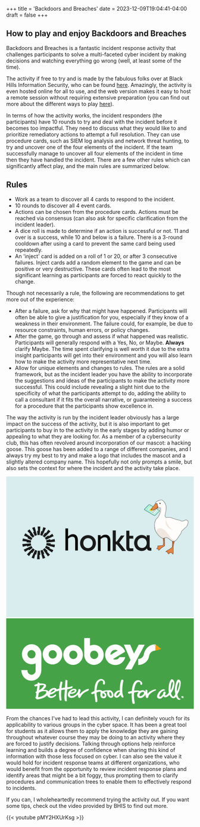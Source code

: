+++
title = 'Backdoors and Breaches'
date = 2023-12-09T19:04:41-04:00
draft = false
+++

## How to play and enjoy Backdoors and Breaches

Backdoors and Breaches is a fantastic incident response activity that challenges participants to solve a multi-faceted cyber incident by making decisions and watching everything go wrong (well, at least some of the time).

The activity if free to try and is made by the fabulous folks over at Black Hills Information Security, who can be found [here](https://www.blackhillsinfosec.com/). Amazingly, the activity is even hosted online for all to use, and the web version makes it easy to host a remote session without requiring extensive preparation (you can find out more about the different ways to play [here](https://www.blackhillsinfosec.com/projects/backdoorsandbreaches/)).

In terms of how the activity works, the incident responders (the participants) have 10 rounds to try and deal with the incident before it becomes too impactful. They need to discuss what they would like to and prioritize remediatory actions to attempt a full resolution. They can use procedure cards, such as SIEM log analysis and network threat hunting, to try and uncover one of the four elements of the incident. If the team successfully manage to uncover all four elements of the incident in time then they have handled the incident. There are a few other rules which can significantly affect play, and the main rules are summarized below.

## Rules
- Work as a team to discover all 4 cards to respond to the incident.
- 10 rounds to discover all 4 event cards.
- Actions can be chosen from the procedure cards. Actions must be reached via consensus (can also ask for specific clarification from the incident leader).
- A dice roll is made to determine if an action is successful or not. 11 and over is a success, while 10 and below is a failure. There is a 3-round cooldown after using a card to prevent the same card being used repeatedly.
- An 'inject' card is added on a roll of 1 or 20, or after 3 consecutive failures. Inject cards add a random element to the game and can be positive or very destructive. These cards often lead to the most significant learning as participants are forced to react quickly to the change.

Though not necessarily a rule, the following are recommendations to get more out of the experience:
- After a failure, ask for why that might have happened. Participants will often be able to give a justification for you, especially if they know of a weakness in their environment. The failure could, for example, be due to resource constraints, human errors, or policy changes.
- After the game, go through and assess if what happened was realistic. Participants will generally respond with a Yes, No, or Maybe. **Always** clarify Maybe. The time spent clarifying is well worth it due to the extra insight participants will get into their environment and you will also learn how to make the activity more representative next time.
- Allow for unique elements and changes to rules. The rules are a solid framework, but as the incident leader you have the ability to incorporate the suggestions and ideas of the participants to make the activity more successful. This could include revealing a slight hint due to the specificity of what the participants attempt to do, adding the ability to call a consultant if it fits the overall narrative, or guaranteeing a success for a procedure that the participants show excellence in.

The way the activity is run by the incident leader obviously has a large impact on the success of the activity, but it is also important to get participants to buy in to the activity in the early stages by adding humor or appealing to what they are looking for. As a member of a cybersecurity club, this has often revolved around incorporation of our mascot: a hacking goose. This goose has been added to a range of different companies, and I always try my best to try and make a logo that includes the mascot and a slightly altered company name. This hopefully not only prompts a smile, but also sets the context for where the incident and the activity take place.

![Example image](featurehonkta.jpg "Adding flavor with customized companies helps players become more involved in the scenario while also providing scope for the activity.")
![Example image](goobeys.png "Sometimes, the sillier the company sounds, the more invested participants become.")

From the chances I've had to lead this activity, I can definitely vouch for its applicability to various groups in the cyber space. It has been a great tool for students as it allows them to apply the knowledge they are gaining throughout whatever course they may be doing to an activity where they are forced to justify decisions. Talking through options help reinforce learning and builds a degree of confidence when sharing this kind of information with those less focused on cyber. I can also see the value it would hold for incident response teams at different organizations, who would benefit from the opportunity to review incident response plans and identify areas that might be a bit foggy, thus prompting them to clarify procedures and communication trees to enable them to effectively respond to incidents.

If you can, I wholeheartedly recommend trying the activity out. If you want some tips, check out the video provided by BHIS to find out more.

{{< youtube pMY2HXUrKsg >}}